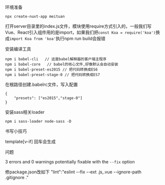 环境准备

```
npx create-nuxt-app meituan
```

打开server目录里的index.js文件，模块使用require方式引入的，一般我们写Vue、React引入组件用的是import，如果我们把`const Koa = require('koa')`换成`import Koa from 'koa'`执行npm run build会报错

安装编译工具

```
npm i babel-cli   // 这是babel解释器的客户端主程序 
npm i babel-core   // babel的核心文件,好像默认会自动安装
npm i babel-preset-es2015 // 把代码转换成ES6
npm i babel-preset-stage-0 // 把代码转换成ES7
```

在根路径创建.babelrc文件，写入配置

```
{
    "presets": ["es2015","stage-0"]
}
```

安装sass相关loader

```
npm i sass-loader node-sass -D
```


书写小技巧

template[v-if] 回车会生成
<template v-if=""></template>



问题

3 errors and 0 warnings potentially fixable with the `--fix` option

修package.json改如下
"lint":"eslint --fix --ext .js,.vue --ignore-path .gitignore ."


